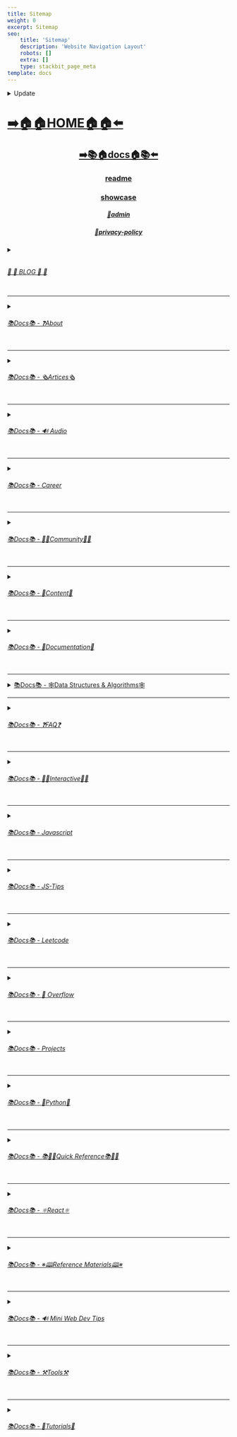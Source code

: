 ```yaml
---
title: Sitemap
weight: 0
excerpt: Sitemap
seo:
    title: 'Sitemap'
    description: 'Website Navigation Layout'
    robots: []
    extra: []
    type: stackbit_page_meta
template: docs
---
```



<details>

<summary>  Update </summary>
 


- [Home](https://bgoonz-blog.netlify.app/)

---


- [admin](https://bgoonz-blog.netlify.app/admin)

---


- [blog](https://bgoonz-blog.netlify.app/blog)

---


- [blog/300-react-questions](https://bgoonz-blog.netlify.app/blog/300-react-questions)
- [blog/awesome-graphql](https://bgoonz-blog.netlify.app/blog/awesome-graphql)
- [blog/big-o-complexity](https://bgoonz-blog.netlify.app/blog/big-o-complexity)
- [blog/blog-archive](https://bgoonz-blog.netlify.app/blog/blog-archive)
- [blog/data-structures](https://bgoonz-blog.netlify.app/blog/data-structures)
- [blog/expressjs-apis](https://bgoonz-blog.netlify.app/blog/expressjs-apis)
- [blog/flow-control-in-python](https://bgoonz-blog.netlify.app/blog/flow-control-in-python)
- [blog/functions-in-python](https://bgoonz-blog.netlify.app/blog/functions-in-python)
- [blog/git-gateway](https://bgoonz-blog.netlify.app/blog/git-gateway)
- [blog/hoisting](https://bgoonz-blog.netlify.app/blog/hoisting)
- [blog/interview-questions-js-p2](https://bgoonz-blog.netlify.app/blog/interview-questions-js-p2)
- [blog/interview-questions-js-p3](https://bgoonz-blog.netlify.app/blog/interview-questions-js-p3)
- [blog/interview-questions-js](https://bgoonz-blog.netlify.app/blog/interview-questions-js)
- [blog/netlify-cms](https://bgoonz-blog.netlify.app/blog/netlify-cms)
- [blog/platform-docs](https://bgoonz-blog.netlify.app/blog/platform-docs)
- [blog/python-for-js-dev](https://bgoonz-blog.netlify.app/blog/python-for-js-dev)
- [blog/python-resources](https://bgoonz-blog.netlify.app/blog/python-resources)
- [blog/web-dev-trends](https://bgoonz-blog.netlify.app/blog/web-dev-trends)
- [blog/web-scraping](https://bgoonz-blog.netlify.app/blog/web-scraping)

---



- [docs](https://bgoonz-blog.netlify.app/docs)

---


- [docs/about](https://bgoonz-blog.netlify.app/docs/about)
- [docs/about/eng-portfolio](https://bgoonz-blog.netlify.app/docs/about/eng-portfolio)
- [docs/about/intrests](https://bgoonz-blog.netlify.app/docs/about/intrests)
- [docs/about/job-search](https://bgoonz-blog.netlify.app/docs/about/job-search)
- [docs/about/README](https://bgoonz-blog.netlify.app/docs/about/README)
- [docs/about/resume](https://bgoonz-blog.netlify.app/docs/about/resume)

---



- [docs/articles](https://bgoonz-blog.netlify.app/docs/articles)
- [docs/articles/basic-web-dev](https://bgoonz-blog.netlify.app/docs/articles/basic-web-dev)
- [docs/articles/buffers](https://bgoonz-blog.netlify.app/docs/articles/buffers)
- [docs/articles/common-modules](https://bgoonz-blog.netlify.app/docs/articles/common-modules)
- [docs/articles/dev-dep](https://bgoonz-blog.netlify.app/docs/articles/dev-dep)
- [docs/articles/event-loop](https://bgoonz-blog.netlify.app/docs/articles/event-loop)
- [docs/articles/fs-module](https://bgoonz-blog.netlify.app/docs/articles/fs-module)
- [docs/articles/how-search-engines-work](https://bgoonz-blog.netlify.app/docs/articles/how-search-engines-work)
- [docs/articles/how-the-web-works](https://bgoonz-blog.netlify.app/docs/articles/how-the-web-works)
- [docs/articles/intro](https://bgoonz-blog.netlify.app/docs/articles/intro)
- [docs/articles/jamstack](https://bgoonz-blog.netlify.app/docs/articles/jamstack)
- [docs/articles/nextjs](https://bgoonz-blog.netlify.app/docs/articles/nextjs)
- [docs/articles/node-api-express](https://bgoonz-blog.netlify.app/docs/articles/node-api-express)
- [docs/articles/npm](https://bgoonz-blog.netlify.app/docs/articles/npm)
- [docs/articles/os-module](https://bgoonz-blog.netlify.app/docs/articles/os-module)
- [docs/articles/reading-files](https://bgoonz-blog.netlify.app/docs/articles/reading-files)
- [docs/articles/semantic-html](https://bgoonz-blog.netlify.app/docs/articles/semantic-html)
- [docs/articles/semantic](https://bgoonz-blog.netlify.app/docs/articles/semantic)
- [docs/articles/url](https://bgoonz-blog.netlify.app/docs/articles/url)
- [docs/articles/web-standards-checklist](https://bgoonz-blog.netlify.app/docs/articles/web-standards-checklist)
- [docs/articles/webdev-tools](https://bgoonz-blog.netlify.app/docs/articles/webdev-tools)
- [docs/articles/writing-files](https://bgoonz-blog.netlify.app/docs/articles/writing-files)

---



- [docs/audio](https://bgoonz-blog.netlify.app/docs/audio)
- [docs/audio/dfft](https://bgoonz-blog.netlify.app/docs/audio/dfft)
- [docs/audio/discrete-fft](https://bgoonz-blog.netlify.app/docs/audio/discrete-fft)
- [docs/audio/dtw-python-explained](https://bgoonz-blog.netlify.app/docs/audio/dtw-python-explained)
- [docs/audio/dynamic-time-warping](https://bgoonz-blog.netlify.app/docs/audio/dynamic-time-warping)
- [docs/audio/web-audio-api](https://bgoonz-blog.netlify.app/docs/audio/web-audio-api)

---



- [docs/career](https://bgoonz-blog.netlify.app/docs/career)
- [docs/career/job-boards](https://bgoonz-blog.netlify.app/docs/career/job-boards)
- [docs/career/list-of-projects](https://bgoonz-blog.netlify.app/docs/career/list-of-projects)
- [docs/career/my-websites](https://bgoonz-blog.netlify.app/docs/career/my-websites)

---



- [docs/community](https://bgoonz-blog.netlify.app/docs/community)
- [docs/community/an-open-letter-2-future-developers](https://bgoonz-blog.netlify.app/docs/community/an-open-letter-2-future-developers)
- [docs/community/bookmarks](https://bgoonz-blog.netlify.app/docs/community/bookmarks)
- [docs/community/video-chat](https://bgoonz-blog.netlify.app/docs/community/video-chat)

---



- [docs/content](https://bgoonz-blog.netlify.app/docs/content)
- [docs/content/algo](https://bgoonz-blog.netlify.app/docs/content/algo)
- [docs/content/archive](https://bgoonz-blog.netlify.app/docs/content/archive)
- [docs/content/gatsby-Queries-Mutations](https://bgoonz-blog.netlify.app/docs/content/gatsby-Queries-Mutations)
- [docs/content/gists](https://bgoonz-blog.netlify.app/docs/content/gists)
- [docs/content/history-api](https://bgoonz-blog.netlify.app/docs/content/history-api)
- [docs/content/main-projects](https://bgoonz-blog.netlify.app/docs/content/main-projects)
- [docs/content/trouble-shooting](https://bgoonz-blog.netlify.app/docs/content/trouble-shooting)

---



- [docs/docs](https://bgoonz-blog.netlify.app/docs/docs)
- [docs/docs/appendix](https://bgoonz-blog.netlify.app/docs/docs/appendix)
- [docs/docs/bash](https://bgoonz-blog.netlify.app/docs/docs/bash)
- [docs/docs/css](https://bgoonz-blog.netlify.app/docs/docs/css)
- [docs/docs/es-6-features](https://bgoonz-blog.netlify.app/docs/docs/es-6-features)
- [docs/docs/git-reference](https://bgoonz-blog.netlify.app/docs/docs/git-reference)
- [docs/docs/git-repos](https://bgoonz-blog.netlify.app/docs/docs/git-repos)
- [docs/docs/glossary](https://bgoonz-blog.netlify.app/docs/docs/glossary)
- [docs/docs/html-tags](https://bgoonz-blog.netlify.app/docs/docs/html-tags)
- [docs/docs/markdown](https://bgoonz-blog.netlify.app/docs/docs/markdown)
- [docs/docs/no-whiteboarding](https://bgoonz-blog.netlify.app/docs/docs/no-whiteboarding)
- [docs/docs/node-docs-complete](https://bgoonz-blog.netlify.app/docs/docs/node-docs-complete)
- [docs/docs/regex-in-js](https://bgoonz-blog.netlify.app/docs/docs/regex-in-js)
- [docs/docs/sitemap](https://bgoonz-blog.netlify.app/docs/docs/sitemap)

---



- [docs/ds-algo](https://bgoonz-blog.netlify.app/docs/ds-algo)
- [docs/ds-algo/big-o](https://bgoonz-blog.netlify.app/docs/ds-algo/big-o)
- [docs/ds-algo/data-structures-docs](https://bgoonz-blog.netlify.app/docs/ds-algo/data-structures-docs)
- [docs/ds-algo/ds-algo-interview](https://bgoonz-blog.netlify.app/docs/ds-algo/ds-algo-interview)
- [docs/ds-algo/ds-overview](https://bgoonz-blog.netlify.app/docs/ds-algo/ds-overview)
- [docs/ds-algo/free-code-camp](https://bgoonz-blog.netlify.app/docs/ds-algo/free-code-camp)
- [docs/ds-algo/graph](https://bgoonz-blog.netlify.app/docs/ds-algo/graph)
- [docs/ds-algo/heaps](https://bgoonz-blog.netlify.app/docs/ds-algo/heaps)
- [docs/ds-algo/tree](https://bgoonz-blog.netlify.app/docs/ds-algo/tree)

---



- [docs/faq](https://bgoonz-blog.netlify.app/docs/faq)
- [docs/faq/contact](https://bgoonz-blog.netlify.app/docs/faq/contact)
- [docs/faq/plug-ins](https://bgoonz-blog.netlify.app/docs/faq/plug-ins)

---



- [docs/interact](https://bgoonz-blog.netlify.app/docs/interact)
- [docs/interact/callstack-visual](https://bgoonz-blog.netlify.app/docs/interact/callstack-visual)
- [docs/interact/clock](https://bgoonz-blog.netlify.app/docs/interact/clock)
- [docs/interact/jupyter-notebooks](https://bgoonz-blog.netlify.app/docs/interact/jupyter-notebooks)
- [docs/interact/other-sites](https://bgoonz-blog.netlify.app/docs/interact/other-sites)
- [docs/interact/react-testing-library](https://bgoonz-blog.netlify.app/docs/interact/react-testing-library)
- [docs/interact/video-chat](https://bgoonz-blog.netlify.app/docs/interact/video-chat)

---



- [docs/interview](https://bgoonz-blog.netlify.app/docs/interview)
- [docs/interview/dev-interview](https://bgoonz-blog.netlify.app/docs/interview/dev-interview)
- [docs/interview/dos-and-donts](https://bgoonz-blog.netlify.app/docs/interview/dos-and-donts)
- [docs/interview/interview-questions](https://bgoonz-blog.netlify.app/docs/interview/interview-questions)
- [docs/interview/job-search-nav](https://bgoonz-blog.netlify.app/docs/interview/job-search-nav)
- [docs/interview/previous-concepts](https://bgoonz-blog.netlify.app/docs/interview/previous-concepts)
- [docs/interview/review-concepts](https://bgoonz-blog.netlify.app/docs/interview/review-concepts)
- [docs/interview/web-interview](https://bgoonz-blog.netlify.app/docs/interview/web-interview)
- [docs/interview/web-interview2](https://bgoonz-blog.netlify.app/docs/interview/web-interview2)
- [docs/interview/web-interview3](https://bgoonz-blog.netlify.app/docs/interview/web-interview3)
- [docs/interview/web-interview4](https://bgoonz-blog.netlify.app/docs/interview/web-interview4)

---



- [docs/javascript](https://bgoonz-blog.netlify.app/docs/javascript)
- [docs/javascript/arrow-functions](https://bgoonz-blog.netlify.app/docs/javascript/arrow-functions)
- [docs/javascript/asyncjs](https://bgoonz-blog.netlify.app/docs/javascript/asyncjs)
- [docs/javascript/await-keyword](https://bgoonz-blog.netlify.app/docs/javascript/await-keyword)
- [docs/javascript/bigo](https://bgoonz-blog.netlify.app/docs/javascript/bigo)
- [docs/javascript/clean-code](https://bgoonz-blog.netlify.app/docs/javascript/clean-code)
- [docs/javascript/constructor-functions](https://bgoonz-blog.netlify.app/docs/javascript/constructor-functions)
- [docs/javascript/cs-basics-in-js](https://bgoonz-blog.netlify.app/docs/javascript/cs-basics-in-js)
- [docs/javascript/for-loops](https://bgoonz-blog.netlify.app/docs/javascript/for-loops)
- [docs/javascript/js-expressions](https://bgoonz-blog.netlify.app/docs/javascript/js-expressions)
- [docs/javascript/js-objects](https://bgoonz-blog.netlify.app/docs/javascript/js-objects)
- [docs/javascript/part2-pojo](https://bgoonz-blog.netlify.app/docs/javascript/part2-pojo)
- [docs/javascript/promises](https://bgoonz-blog.netlify.app/docs/javascript/promises)
- [docs/javascript/review](https://bgoonz-blog.netlify.app/docs/javascript/review)
- [docs/javascript/this-is-about-this](https://bgoonz-blog.netlify.app/docs/javascript/this-is-about-this)
- [docs/javascript/variables](https://bgoonz-blog.netlify.app/docs/javascript/variables)

---



- [docs/js-tips](https://bgoonz-blog.netlify.app/docs/js-tips)
- [docs/js-tips/abs](https://bgoonz-blog.netlify.app/docs/js-tips/abs)
- [docs/js-tips/acos](https://bgoonz-blog.netlify.app/docs/js-tips/acos)
- [docs/js-tips/acosh](https://bgoonz-blog.netlify.app/docs/js-tips/acosh)
- [docs/js-tips/addition](https://bgoonz-blog.netlify.app/docs/js-tips/addition)
- [docs/js-tips/all](https://bgoonz-blog.netlify.app/docs/js-tips/all)
- [docs/js-tips/allsettled](https://bgoonz-blog.netlify.app/docs/js-tips/allsettled)
- [docs/js-tips/any](https://bgoonz-blog.netlify.app/docs/js-tips/any)
- [docs/js-tips/array-methods](https://bgoonz-blog.netlify.app/docs/js-tips/array-methods)
- [docs/js-tips/array](https://bgoonz-blog.netlify.app/docs/js-tips/array)
- [docs/js-tips/arrow_functions](https://bgoonz-blog.netlify.app/docs/js-tips/arrow_functions)
- [docs/js-tips/async_function](https://bgoonz-blog.netlify.app/docs/js-tips/async_function)
- [docs/js-tips/bad_radix](https://bgoonz-blog.netlify.app/docs/js-tips/bad_radix)
- [docs/js-tips/bind](https://bgoonz-blog.netlify.app/docs/js-tips/bind)
- [docs/js-tips/classes](https://bgoonz-blog.netlify.app/docs/js-tips/classes)
- [docs/js-tips/concat](https://bgoonz-blog.netlify.app/docs/js-tips/concat)
- [docs/js-tips/conditional_operator](https://bgoonz-blog.netlify.app/docs/js-tips/conditional_operator)
- [docs/js-tips/const](https://bgoonz-blog.netlify.app/docs/js-tips/const)
- [docs/js-tips/create](https://bgoonz-blog.netlify.app/docs/js-tips/create)
- [docs/js-tips/date](https://bgoonz-blog.netlify.app/docs/js-tips/date)
- [docs/js-tips/eval](https://bgoonz-blog.netlify.app/docs/js-tips/eval)
- [docs/js-tips/every](https://bgoonz-blog.netlify.app/docs/js-tips/every)
- [docs/js-tips/filter](https://bgoonz-blog.netlify.app/docs/js-tips/filter)
- [docs/js-tips/for...of](https://bgoonz-blog.netlify.app/docs/js-tips/for...of)
- [docs/js-tips/foreach](https://bgoonz-blog.netlify.app/docs/js-tips/foreach)
- [docs/js-tips/functions](https://bgoonz-blog.netlify.app/docs/js-tips/functions)
- [docs/js-tips/import](https://bgoonz-blog.netlify.app/docs/js-tips/import)
- [docs/js-tips/insert-into-array](https://bgoonz-blog.netlify.app/docs/js-tips/insert-into-array)
- [docs/js-tips/map](https://bgoonz-blog.netlify.app/docs/js-tips/map)
- [docs/js-tips/object](https://bgoonz-blog.netlify.app/docs/js-tips/object)
- [docs/js-tips/reduce](https://bgoonz-blog.netlify.app/docs/js-tips/reduce)
- [docs/js-tips/regexp](https://bgoonz-blog.netlify.app/docs/js-tips/regexp)
- [docs/js-tips/sort](https://bgoonz-blog.netlify.app/docs/js-tips/sort)
- [docs/js-tips/sorting-strings](https://bgoonz-blog.netlify.app/docs/js-tips/sorting-strings)
- [docs/js-tips/string](https://bgoonz-blog.netlify.app/docs/js-tips/string)
- [docs/js-tips/this](https://bgoonz-blog.netlify.app/docs/js-tips/this)
- [docs/js-tips/var](https://bgoonz-blog.netlify.app/docs/js-tips/var)

---



- [docs/leetcode](https://bgoonz-blog.netlify.app/docs/leetcode)
- [docs/leetcode/ContaineWitMosWater](https://bgoonz-blog.netlify.app/docs/leetcode/ContaineWitMosWater)
- [docs/leetcode/DividTwIntegers](https://bgoonz-blog.netlify.app/docs/leetcode/DividTwIntegers)
- [docs/leetcode/GeneratParentheses](https://bgoonz-blog.netlify.app/docs/leetcode/GeneratParentheses)
- [docs/leetcode/LetteCombinationoPhonNumber](https://bgoonz-blog.netlify.app/docs/leetcode/LetteCombinationoPhonNumber)
- [docs/leetcode/LongesCommoPrefix](https://bgoonz-blog.netlify.app/docs/leetcode/LongesCommoPrefix)
- [docs/leetcode/MediaoTwSorteArrays](https://bgoonz-blog.netlify.app/docs/leetcode/MediaoTwSorteArrays)
- [docs/leetcode/NexPermutation](https://bgoonz-blog.netlify.app/docs/leetcode/NexPermutation)
- [docs/leetcode/PalindromNumber](https://bgoonz-blog.netlify.app/docs/leetcode/PalindromNumber)
- [docs/leetcode/RegulaExpressioMatching](https://bgoonz-blog.netlify.app/docs/leetcode/RegulaExpressioMatching)
- [docs/leetcode/RemovDuplicatefroSorteArray](https://bgoonz-blog.netlify.app/docs/leetcode/RemovDuplicatefroSorteArray)
- [docs/leetcode/RemovNtNodFroEnoList](https://bgoonz-blog.netlify.app/docs/leetcode/RemovNtNodFroEnoList)
- [docs/leetcode/RomatInteger](https://bgoonz-blog.netlify.app/docs/leetcode/RomatInteger)
- [docs/leetcode/SearciRotateSorteArray](https://bgoonz-blog.netlify.app/docs/leetcode/SearciRotateSorteArray)
- [docs/leetcode/StrintIntege(atoi)](https://bgoonz-blog.netlify.app/docs/leetcode/StrintIntege(atoi))
- [docs/leetcode/ValiParentheses](https://bgoonz-blog.netlify.app/docs/leetcode/ValiParentheses)
- [docs/leetcode/ZigZaConversion](https://bgoonz-blog.netlify.app/docs/leetcode/ZigZaConversion)

---



- [docs/overflow](https://bgoonz-blog.netlify.app/docs/overflow)
- [docs/overflow/html-spec](https://bgoonz-blog.netlify.app/docs/overflow/html-spec)
- [docs/overflow/http](https://bgoonz-blog.netlify.app/docs/overflow/http)
- [docs/overflow/install](https://bgoonz-blog.netlify.app/docs/overflow/install)
- [docs/overflow/modules](https://bgoonz-blog.netlify.app/docs/overflow/modules)
- [docs/overflow/node-cli-args](https://bgoonz-blog.netlify.app/docs/overflow/node-cli-args)
- [docs/overflow/node-js-language](https://bgoonz-blog.netlify.app/docs/overflow/node-js-language)
- [docs/overflow/node-package-manager](https://bgoonz-blog.netlify.app/docs/overflow/node-package-manager)
- [docs/overflow/node-repl](https://bgoonz-blog.netlify.app/docs/overflow/node-repl)
- [docs/overflow/node-run-cli](https://bgoonz-blog.netlify.app/docs/overflow/node-run-cli)
- [docs/overflow/nodejs](https://bgoonz-blog.netlify.app/docs/overflow/nodejs)
- [docs/overflow/nodevsbrowser](https://bgoonz-blog.netlify.app/docs/overflow/nodevsbrowser)
- [docs/overflow/understanding-firebase](https://bgoonz-blog.netlify.app/docs/overflow/understanding-firebase)
- [docs/overflow/v8](https://bgoonz-blog.netlify.app/docs/overflow/v8)

---



- [docs/privacy-policy](https://bgoonz-blog.netlify.app/docs/privacy-policy)

---



- [docs/projects](https://bgoonz-blog.netlify.app/docs/projects)
- [docs/projects/embeded-websites](https://bgoonz-blog.netlify.app/docs/projects/embeded-websites)
- [docs/projects/mini-projects](https://bgoonz-blog.netlify.app/docs/projects/mini-projects)
- [docs/projects/mini-projects2](https://bgoonz-blog.netlify.app/docs/projects/mini-projects2)

---



- [docs/python](https://bgoonz-blog.netlify.app/docs/python)
- [docs/python/at-length](https://bgoonz-blog.netlify.app/docs/python/at-length)
- [docs/python/cheat-sheet](https://bgoonz-blog.netlify.app/docs/python/cheat-sheet)
- [docs/python/comprehensive-guide](https://bgoonz-blog.netlify.app/docs/python/comprehensive-guide)
- [docs/python/examples](https://bgoonz-blog.netlify.app/docs/python/examples)
- [docs/python/flow-control](https://bgoonz-blog.netlify.app/docs/python/flow-control)
- [docs/python/functions](https://bgoonz-blog.netlify.app/docs/python/functions)
- [docs/python/google-sheets-api](https://bgoonz-blog.netlify.app/docs/python/google-sheets-api)
- [docs/python/intro-for-js-devs](https://bgoonz-blog.netlify.app/docs/python/intro-for-js-devs)
- [docs/python/python-ds](https://bgoonz-blog.netlify.app/docs/python/python-ds)
- [docs/python/python-quiz](https://bgoonz-blog.netlify.app/docs/python/python-quiz)
- [docs/python/snippets](https://bgoonz-blog.netlify.app/docs/python/snippets)

---



- [docs/quick-ref](https://bgoonz-blog.netlify.app/docs/quick-ref)
- [docs/quick-ref/all-emojis](https://bgoonz-blog.netlify.app/docs/quick-ref/all-emojis)
- [docs/quick-ref/create-react-app](https://bgoonz-blog.netlify.app/docs/quick-ref/create-react-app)
- [docs/quick-ref/Emmet](https://bgoonz-blog.netlify.app/docs/quick-ref/Emmet)
- [docs/quick-ref/fetch](https://bgoonz-blog.netlify.app/docs/quick-ref/fetch)
- [docs/quick-ref/git-bash](https://bgoonz-blog.netlify.app/docs/quick-ref/git-bash)
- [docs/quick-ref/git-tricks](https://bgoonz-blog.netlify.app/docs/quick-ref/git-tricks)
- [docs/quick-ref/google-firebase](https://bgoonz-blog.netlify.app/docs/quick-ref/google-firebase)
- [docs/quick-ref/heroku-error-codes](https://bgoonz-blog.netlify.app/docs/quick-ref/heroku-error-codes)
- [docs/quick-ref/installation](https://bgoonz-blog.netlify.app/docs/quick-ref/installation)
- [docs/quick-ref/markdown-dropdowns](https://bgoonz-blog.netlify.app/docs/quick-ref/markdown-dropdowns)
- [docs/quick-ref/minifiction](https://bgoonz-blog.netlify.app/docs/quick-ref/minifiction)
- [docs/quick-ref/new-repo-instructions](https://bgoonz-blog.netlify.app/docs/quick-ref/new-repo-instructions)
- [docs/quick-ref/pull-request-rubric](https://bgoonz-blog.netlify.app/docs/quick-ref/pull-request-rubric)
- [docs/quick-ref/quick-links](https://bgoonz-blog.netlify.app/docs/quick-ref/quick-links)
- [docs/quick-ref/topRepos](https://bgoonz-blog.netlify.app/docs/quick-ref/topRepos)
- [docs/quick-ref/understanding-path](https://bgoonz-blog.netlify.app/docs/quick-ref/understanding-path)
- [docs/quick-ref/vscode-themes](https://bgoonz-blog.netlify.app/docs/quick-ref/vscode-themes)

---



- [docs/react](https://bgoonz-blog.netlify.app/docs/react)
- [docs/react/accessibility](https://bgoonz-blog.netlify.app/docs/react/accessibility)
- [docs/react/ajax-n-apis](https://bgoonz-blog.netlify.app/docs/react/ajax-n-apis)
- [docs/react/cheatsheet](https://bgoonz-blog.netlify.app/docs/react/cheatsheet)
- [docs/react/complete-react](https://bgoonz-blog.netlify.app/docs/react/complete-react)
- [docs/react/createReactApp](https://bgoonz-blog.netlify.app/docs/react/createReactApp)
- [docs/react/demo](https://bgoonz-blog.netlify.app/docs/react/demo)
- [docs/react/dont-use-index-as-keys](https://bgoonz-blog.netlify.app/docs/react/dont-use-index-as-keys)
- [docs/react/jsx](https://bgoonz-blog.netlify.app/docs/react/jsx)
- [docs/react/quiz](https://bgoonz-blog.netlify.app/docs/react/quiz)
- [docs/react/react-docs](https://bgoonz-blog.netlify.app/docs/react/react-docs)
- [docs/react/react-in-depth](https://bgoonz-blog.netlify.app/docs/react/react-in-depth)
- [docs/react/react-patterns-by-usecase](https://bgoonz-blog.netlify.app/docs/react/react-patterns-by-usecase)
- [docs/react/react2](https://bgoonz-blog.netlify.app/docs/react/react2)
- [docs/react/render-elements](https://bgoonz-blog.netlify.app/docs/react/render-elements)

---



- [docs/reference](https://bgoonz-blog.netlify.app/docs/reference)
- [docs/reference/art-of-command-line](https://bgoonz-blog.netlify.app/docs/reference/art-of-command-line)
- [docs/reference/awesome-lists](https://bgoonz-blog.netlify.app/docs/reference/awesome-lists)
- [docs/reference/awesome-nodejs](https://bgoonz-blog.netlify.app/docs/reference/awesome-nodejs)
- [docs/reference/awesome-static](https://bgoonz-blog.netlify.app/docs/reference/awesome-static)
- [docs/reference/bash-commands](https://bgoonz-blog.netlify.app/docs/reference/bash-commands)
- [docs/reference/bookmarks](https://bgoonz-blog.netlify.app/docs/reference/bookmarks)
- [docs/reference/embed-the-web](https://bgoonz-blog.netlify.app/docs/reference/embed-the-web)
- [docs/reference/github-resources](https://bgoonz-blog.netlify.app/docs/reference/github-resources)
- [docs/reference/github-search](https://bgoonz-blog.netlify.app/docs/reference/github-search)
- [docs/reference/google-cloud](https://bgoonz-blog.netlify.app/docs/reference/google-cloud)
- [docs/reference/how-2-reinstall-npm](https://bgoonz-blog.netlify.app/docs/reference/how-2-reinstall-npm)
- [docs/reference/how-to-kill-a-process](https://bgoonz-blog.netlify.app/docs/reference/how-to-kill-a-process)
- [docs/reference/installing-node](https://bgoonz-blog.netlify.app/docs/reference/installing-node)
- [docs/reference/intro-to-nodejs](https://bgoonz-blog.netlify.app/docs/reference/intro-to-nodejs)
- [docs/reference/markdown-styleguide](https://bgoonz-blog.netlify.app/docs/reference/markdown-styleguide)
- [docs/reference/notes-template](https://bgoonz-blog.netlify.app/docs/reference/notes-template)
- [docs/reference/psql](https://bgoonz-blog.netlify.app/docs/reference/psql)
- [docs/reference/resources](https://bgoonz-blog.netlify.app/docs/reference/resources)
- [docs/reference/vscode](https://bgoonz-blog.netlify.app/docs/reference/vscode)
- [docs/reference/web-api's](https://bgoonz-blog.netlify.app/docs/reference/web-api's)

---



- [docs/sitemap](https://bgoonz-blog.netlify.app/docs/sitemap)

---



- [docs/tips](https://bgoonz-blog.netlify.app/docs/tips)
- [docs/tips/regex-tips](https://bgoonz-blog.netlify.app/docs/tips/regex-tips)

---



- [docs/tools](https://bgoonz-blog.netlify.app/docs/tools)
- [docs/tools/all-stripped](https://bgoonz-blog.netlify.app/docs/tools/all-stripped)
- [docs/tools/all](https://bgoonz-blog.netlify.app/docs/tools/all)
- [docs/tools/Archive](https://bgoonz-blog.netlify.app/docs/tools/Archive)
- [docs/tools/archive](https://bgoonz-blog.netlify.app/docs/tools/archive)
- [docs/tools/dev-utilities](https://bgoonz-blog.netlify.app/docs/tools/dev-utilities)
- [docs/tools/markdown-html](https://bgoonz-blog.netlify.app/docs/tools/markdown-html)

---



- [docs/tutorials](https://bgoonz-blog.netlify.app/docs/tutorials)
- [docs/tutorials/algolia-search](https://bgoonz-blog.netlify.app/docs/tutorials/algolia-search)
- [docs/tutorials/bash-commands-my](https://bgoonz-blog.netlify.app/docs/tutorials/bash-commands-my)
- [docs/tutorials/bash](https://bgoonz-blog.netlify.app/docs/tutorials/bash)
- [docs/tutorials/get-file-extension](https://bgoonz-blog.netlify.app/docs/tutorials/get-file-extension)
- [docs/tutorials/how-2-ubuntu](https://bgoonz-blog.netlify.app/docs/tutorials/how-2-ubuntu)
- [docs/tutorials/psql-setup](https://bgoonz-blog.netlify.app/docs/tutorials/psql-setup)
- [docs/tutorials/react-class-2-func](https://bgoonz-blog.netlify.app/docs/tutorials/react-class-2-func)

---



- [interview-questions-js](https://bgoonz-blog.netlify.app/interview-questions-js)
- [privacy-policy](https://bgoonz-blog.netlify.app/privacy-policy)
- [readme](https://bgoonz-blog.netlify.app/readme)
- [showcase](https://bgoonz-blog.netlify.app/showcase)


</details>



# [**➡️🏠🏠HOME🏠🏠⬅️**](https://bgoonz-blog.netlify.app/)

<center>

## [**<ins>➡️📚🏠docs🏠📚⬅️</ins>**](https://bgoonz-blog.netlify.app/docs)

### [**readme</ins>**](https://bgoonz-blog.netlify.app/readme)
### [**<ins>showcase</ins>**](https://bgoonz-blog.netlify.app/showcase)
##### [**<ins>🔏admin</ins>**](https://bgoonz-blog.netlify.app/admin)
##### [**<ins>🔏privacy-policy</ins>**](https://bgoonz-blog.netlify.app/privacy-policy)

</center>

<details>

<summary><ins><h6><h6> 📰         📰 BLOG 📰         📰 </h6></h6></ins></summary>

### [**<ins>Blog Article List</ins>**](https://bgoonz-blog.netlify.app/blog)

- [📰blog📰](https://bgoonz-blog.netlify.app/blog/web-scraping)
    - [📰blog📰/300-react-questions⚛](https://bgoonz-blog.netlify.app/blog/300-react-questions)
    - [📰blog📰/awesome-graphql፨](https://bgoonz-blog.netlify.app/blog/awesome-graphql)
    - [📰blog📰/big-o-complexity](https://bgoonz-blog.netlify.app/blog/big-o-complexity)
    - [📰blog📰/blog-archive](https://bgoonz-blog.netlify.app/blog/blog-archive)
    - [📰blog📰/data-structures](https://bgoonz-blog.netlify.app/blog/data-structures)
    - [📰blog📰/expressjs-apis](https://bgoonz-blog.netlify.app/blog/expressjs-apis)
    - [📰blog📰/flow-control-in-python](https://bgoonz-blog.netlify.app/blog/flow-control-in-python)
    - [📰blog📰/functions-in-python](https://bgoonz-blog.netlify.app/blog/functions-in-python)
    - [📰blog📰/git-gateway](https://bgoonz-blog.netlify.app/blog/git-gateway)
    - [📰blog📰/interview-questions-js](https://bgoonz-blog.netlify.app/blog/interview-questions-js)
    - [📰blog📰/netlify-cms](https://bgoonz-blog.netlify.app/blog/netlify-cms)
    - [📰blog📰/platform-docs](https://bgoonz-blog.netlify.app/blog/platform-docs)
    - [📰blog📰/python-for-js-dev](https://bgoonz-blog.netlify.app/blog/python-for-js-dev)
    - [📰blog📰/python-resources](https://bgoonz-blog.netlify.app/blog/python-resources)
    - [📰blog📰/web-dev-trends](https://bgoonz-blog.netlify.app/blog/web-dev-trends)
    - [📰blog📰/web-scraping](https://bgoonz-blog.netlify.app/blog/web-scraping)

</details>

---

<details>

<summary><ins><h6>📚Docs📚 - ❓About</h6></ins></summary>

- [📚docs📚/about](https://bgoonz-blog.netlify.app/docs/about)
    - [📚docs📚/about/README](https://bgoonz-blog.netlify.app/docs/about/README)
    - [📚docs📚/about/eng-portfolio](https://bgoonz-blog.netlify.app/docs/about/eng-portfolio)
    - [📚docs📚/about/intrests](https://bgoonz-blog.netlify.app/docs/about/intrests)
    - [📚docs📚/about/job-search](https://bgoonz-blog.netlify.app/docs/about/job-search)
    - [📚docs📚/about/resume](https://bgoonz-blog.netlify.app/docs/about/resume)

</details>

---

<details>

<summary><ins><h6>📚Docs📚 - 🗞️Artices🗞️</h6></ins></summary>

- [📚docs📚/🗞️articles🗞️](https://bgoonz-blog.netlify.app/docs/articles)
    - [📚docs📚/🗞️articles🗞️basic-web-dev](https://bgoonz-blog.netlify.app/docs/articles/basic-web-dev)
    - [📚docs📚/🗞️articles🗞️buffers](https://bgoonz-blog.netlify.app/docs/articles/buffers)
    - [📚docs📚/🗞️articles🗞️common-modules](https://bgoonz-blog.netlify.app/docs/articles/common-modules)
    - [📚docs📚/🗞️articles🗞️dev-dep](https://bgoonz-blog.netlify.app/docs/articles/dev-dep)
    - [📚docs📚/🗞️articles🗞️event-loop](https://bgoonz-blog.netlify.app/docs/articles/event-loop)
    - [📚docs📚/🗞️articles🗞️fs-module](https://bgoonz-blog.netlify.app/docs/articles/fs-module)
    - [📚docs📚/🗞️articles🗞️how-search-engines-work](https://bgoonz-blog.netlify.app/docs/articles/how-search-engines-work)
    - [📚docs📚/🗞️articles🗞️how-the-web-works](https://bgoonz-blog.netlify.app/docs/articles/how-the-web-works)
    - [📚docs📚/🗞️articles🗞️intro](https://bgoonz-blog.netlify.app/docs/articles/intro)
    - [📚docs📚/🗞️articles🗞️jamstack](https://bgoonz-blog.netlify.app/docs/articles/jamstack)
    - [📚docs📚/🗞️articles🗞️nextjs](https://bgoonz-blog.netlify.app/docs/articles/nextjs)
    - [📚docs📚/🗞️articles🗞️node-api-express](https://bgoonz-blog.netlify.app/docs/articles/node-api-express)
    - [📚docs📚/🗞️articles🗞️nodejs](https://bgoonz-blog.netlify.app/docs/articles/nodejs)
    - [📚docs📚/🗞️articles🗞️npm](https://bgoonz-blog.netlify.app/docs/articles/npm)
    - [📚docs📚/🗞️articles🗞️os-module](https://bgoonz-blog.netlify.app/docs/articles/os-module)
    - [📚docs📚/🗞️articles🗞️reading-files](https://bgoonz-blog.netlify.app/docs/articles/reading-files)
    - [📚docs📚/🗞️articles🗞️semantic](https://bgoonz-blog.netlify.app/docs/articles/semantic)
    - [📚docs📚/🗞️articles🗞️semantic-html](https://bgoonz-blog.netlify.app/docs/articles/semantic-html)
    - [📚docs📚/🗞️articles🗞️url](https://bgoonz-blog.netlify.app/docs/articles/url)
    - [📚docs📚/🗞️articles🗞️web-standards-checklist](https://bgoonz-blog.netlify.app/docs/articles/web-standards-checklist)
    - [📚docs📚/🗞️articles🗞️webdev-tools](https://bgoonz-blog.netlify.app/docs/articles/webdev-tools)
    - [📚docs📚/🗞️articles🗞️writing-files](https://bgoonz-blog.netlify.app/docs/articles/writing-files)

</details>

---

<details>

<summary><ins><h6>📚Docs📚 - 🔊 Audio</h6></ins></summary>

- [📚Docs - Audio🔊](https://bgoonz-blog.netlify.app/docs/audio)
    - [📚docs📚/audio/dfft](https://bgoonz-blog.netlify.app/docs/audio/dfft)
    - [📚docs📚/audio/discrete-fft](https://bgoonz-blog.netlify.app/docs/audio/discrete-fft)
    - [📚docs📚/audio/dtw-python-explained](https://bgoonz-blog.netlify.app/docs/audio/dtw-python-explained)
    - [📚docs📚/audio/dynamic-time-warping](https://bgoonz-blog.netlify.app/docs/audio/dynamic-time-warping)
    - [📚docs📚/audio/web-audio-api](https://bgoonz-blog.netlify.app/docs/audio/web-audio-api)

</details>

---

<details>

<summary><ins><h6>📚Docs📚 -  Career </h6></ins></summary>

- [📚docs📚/career](https://bgoonz-blog.netlify.app/docs/career)
    - [📚docs📚/career/dev-interview](https://bgoonz-blog.netlify.app/docs/career/dev-interview)
    - [📚docs📚/career/dos-and-donts](https://bgoonz-blog.netlify.app/docs/career/dos-and-donts)
    - [📚docs📚/career/job-boards](https://bgoonz-blog.netlify.app/docs/career/job-boards)
    - [📚docs📚/career/web-interview](https://bgoonz-blog.netlify.app/docs/career/web-interview)
    - [📚docs📚/career/web-interview2](https://bgoonz-blog.netlify.app/docs/career/web-interview2)
    - [📚docs📚/career/web-interview3](https://bgoonz-blog.netlify.app/docs/career/web-interview3)
    - [📚docs📚/career/web-interview4](https://bgoonz-blog.netlify.app/docs/career/web-interview4)
    - [📚docs📚/interview/job-search-nav](https://bgoonz-blog.netlify.app/docs/interview/job-search-nav)
    - [📚docs📚/interview/previous-concepts](https://bgoonz-blog.netlify.app/docs/interview/previous-concepts)
    - [📚docs📚/interview/review-concepts](https://bgoonz-blog.netlify.app/docs/interview/review-concepts)

</details>

---

<details>

<summary><ins><h6>📚Docs📚 -  👫👫Community👫👫 </h6></ins></summary>

- [📚docs📚/👫👫community👫👫](https://bgoonz-blog.netlify.app/docs/community)
      - [📚docs📚/community/an-open-letter-2-future-developers](https://bgoonz-blog.netlify.app/docs/community/an-open-letter-2-future-developers)
      - [📚docs📚/community/bookmarks](https://bgoonz-blog.netlify.app/docs/community/bookmarks)
      - [📚docs📚/community/video-chat](https://bgoonz-blog.netlify.app/docs/community/video-chat)

</details>

---

<details>

<summary><ins><h6>📚Docs📚 - 💼Content💼</h6></ins></summary>

- [📚docs📚/💼content💼](https://bgoonz-blog.netlify.app/docs/content/)
  - [📚docs📚/💼content💼/archive](https://bgoonz-blog.netlify.app/docs/content/archive)
  - [📚docs📚/💼content💼/gatsby-Queries-Mutations](https://bgoonz-blog.netlify.app/docs/content/gatsby-Queries-Mutations)
  - [📚docs📚/💼content💼/gists](https://bgoonz-blog.netlify.app/docs/content/gists)
  - [📚docs📚/💼content💼/history-api](https://bgoonz-blog.netlify.app/docs/content/history-api)
  - [📚docs📚/💼content💼/main-projects](https://bgoonz-blog.netlify.app/docs/content/main-projects)
  - [📚docs📚/💼content💼/trouble-shooting](https://bgoonz-blog.netlify.app/docs/content/trouble-shooting)

</details>

---

<details>

<summary><ins><h6>📚Docs📚 - 📓Documentation📓</h6></ins></summary>

- [📚docs📚/docs](https://bgoonz-blog.netlify.app/docs/docs)
    - [📚docs📚/docs/appendix](https://bgoonz-blog.netlify.app/docs/docs/appendix)
    - [📚docs📚/docs/art-of-command-line](https://bgoonz-blog.netlify.app/docs/docs/art-of-command-line)
    - [📚docs📚/docs/bash](https://bgoonz-blog.netlify.app/docs/docs/bash)
    - [📚docs📚/docs/css](https://bgoonz-blog.netlify.app/docs/docs/css)
    - [📚docs📚/docs/data-structures-docs](https://bgoonz-blog.netlify.app/docs/docs/data-structures-docs)
    - [📚docs📚/docs/es-6-features](https://bgoonz-blog.netlify.app/docs/docs/es-6-features)
    - [📚docs📚/docs/git-reference](https://bgoonz-blog.netlify.app/docs/docs/git-reference)
    - [📚docs📚/docs/git-repos](https://bgoonz-blog.netlify.app/docs/docs/git-repos)
    - [📚docs📚/docs/glossary](https://bgoonz-blog.netlify.app/docs/docs/glossary)
    - [📚docs📚/docs/html-tags](https://bgoonz-blog.netlify.app/docs/docs/html-tags)
    - [📚docs📚/docs/markdown](https://bgoonz-blog.netlify.app/docs/docs/markdown)
    - [📚docs📚/docs/no-whiteboarding](https://bgoonz-blog.netlify.app/docs/docs/no-whiteboarding)
    - [📚docs📚/docs/node-docs-complete](https://bgoonz-blog.netlify.app/docs/docs/node-docs-complete)
    - [📚docs📚/docs/regex-in-js](https://bgoonz-blog.netlify.app/docs/docs/regex-in-js)
    - [📚docs📚/docs/sitemap](https://bgoonz-blog.netlify.app/docs/docs/sitemap)
    - [📚docs📚/docs/snippets](https://bgoonz-blog.netlify.app/docs/docs/snippets)

</details>

---

<details>

<summary>
 <ins>📚Docs📚 - 🕸Data Structures & Algorithms🕸</h6></ins></summary>

- [📚docs📚/🕸ds-algo🕸](https://bgoonz-blog.netlify.app/docs/ds-algo)
    - [📚docs📚/🕸ds-algo🕸/big-o](https://bgoonz-blog.netlify.app/docs/ds-algo/big-o)
    - [📚docs📚/🕸ds-algo🕸/ds-algo-interview](https://bgoonz-blog.netlify.app/docs/ds-algo/ds-algo-interview)
    - [📚docs📚/🕸ds-algo🕸/ds-overview](https://bgoonz-blog.netlify.app/docs/ds-algo/ds-overview)

</details>

---

<details>

<summary><ins><h6>📚Docs📚  - ❓FAQ❓</h6></ins></summary>

- [📚docs📚/faq](https://bgoonz-blog.netlify.app/docs/faq)
    - [📚docs📚/❓faq❓/contact](https://bgoonz-blog.netlify.app/docs/faq/contact)
    - [📚docs📚/❓faq❓/plug-ins](https://bgoonz-blog.netlify.app/docs/faq/plug-ins)

</details>

---

<details>

<summary><ins><h6>📚Docs📚 - 🧑‍🔬Interactive🧑‍🔬 </h6></ins></summary>

- [📚docs📚/interact](https://bgoonz-blog.netlify.app/docs/interact)
    - [📚docs📚/🧑‍🔬interact🧑‍🔬/callstack-visual](https://bgoonz-blog.netlify.app/docs/interact/callstack-visual)
    - [📚docs📚/🧑‍🔬interact🧑‍🔬/clock](https://bgoonz-blog.netlify.app/docs/interact/clock)
    - [📚docs📚/🧑‍🔬interact🧑‍🔬/jupyter-notebooks](https://bgoonz-blog.netlify.app/docs/interact/jupyter-notebooks)
    - [📚docs📚/🧑‍🔬interact🧑‍🔬/other-sites](https://bgoonz-blog.netlify.app/docs/interact/other-sites)
    - [📚docs📚/🧑‍🔬interact🧑‍🔬/video-chat](https://bgoonz-blog.netlify.app/docs/interact/video-chat)

</details>

---

<details>

<summary><ins><h6>📚Docs📚 - Javascript</h6></ins></summary>

- [📚docs📚/javascript](https://bgoonz-blog.netlify.app/docs/javascript)
    - [📚docs📚/javascript/arrow-functions](https://bgoonz-blog.netlify.app/docs/javascript/arrow-functions)
    - [📚docs📚/javascript/asyncjs](https://bgoonz-blog.netlify.app/docs/javascript/asyncjs)
    - [📚docs📚/javascript/await-keyword](https://bgoonz-blog.netlify.app/docs/javascript/await-keyword)
    - [📚docs📚/javascript/bigo](https://bgoonz-blog.netlify.app/docs/javascript/bigo)
    - [📚docs📚/javascript/clean-code](https://bgoonz-blog.netlify.app/docs/javascript/clean-code)
    - [📚docs📚/javascript/constructor-functions](https://bgoonz-blog.netlify.app/docs/javascript/constructor-functions)
    - [📚docs📚/javascript/cs-basics-in-js](https://bgoonz-blog.netlify.app/docs/javascript/cs-basics-in-js)
    - [📚docs📚/javascript/for-loops](https://bgoonz-blog.netlify.app/docs/javascript/for-loops)
    - [📚docs📚/javascript/part2-pojo](https://bgoonz-blog.netlify.app/docs/javascript/part2-pojo)
    - [📚docs📚/javascript/promises](https://bgoonz-blog.netlify.app/docs/javascript/promises)
    - [📚docs📚/javascript/review](https://bgoonz-blog.netlify.app/docs/javascript/review)
    - [📚docs📚/javascript/this-is-about-this](https://bgoonz-blog.netlify.app/docs/javascript/this-is-about-this)

</details>

---

<details>

<summary><ins><h6>📚Docs📚 -  JS-Tips        </h6></ins></summary>

- [📚docs📚/js-tips](https://bgoonz-blog.netlify.app/docs/js-tips)
    - [📚docs📚/js-tips/abs](https://bgoonz-blog.netlify.app/docs/js-tips/abs)
    - [📚docs📚/js-tips/acos](https://bgoonz-blog.netlify.app/docs/js-tips/acos)
    - [📚docs📚/js-tips/acosh](https://bgoonz-blog.netlify.app/docs/js-tips/acosh)
    - [📚docs📚/js-tips/addition](https://bgoonz-blog.netlify.app/docs/js-tips/addition)
    - [📚docs📚/js-tips/all](https://bgoonz-blog.netlify.app/docs/js-tips/all)
    - [📚docs📚/js-tips/allsettled](https://bgoonz-blog.netlify.app/docs/js-tips/allsettled)
    - [📚docs📚/js-tips/any](https://bgoonz-blog.netlify.app/docs/js-tips/any)
    - [📚docs📚/js-tips/array](https://bgoonz-blog.netlify.app/docs/js-tips/array)
    - [📚docs📚/js-tips/array-methods](https://bgoonz-blog.netlify.app/docs/js-tips/array-methods)
    - [📚docs📚/js-tips/arrow_functions](https://bgoonz-blog.netlify.app/docs/js-tips/arrow_functions)
    - [📚docs📚/js-tips/async_function](https://bgoonz-blog.netlify.app/docs/js-tips/async_function)
    - [📚docs📚/js-tips/bad_radix](https://bgoonz-blog.netlify.app/docs/js-tips/bad_radix)
    - [📚docs📚/js-tips/bind](https://bgoonz-blog.netlify.app/docs/js-tips/bind)
    - [📚docs📚/js-tips/classes](https://bgoonz-blog.netlify.app/docs/js-tips/classes)
    - [📚docs📚/js-tips/concat](https://bgoonz-blog.netlify.app/docs/js-tips/concat)
    - [📚docs📚/js-tips/conditional_operator](https://bgoonz-blog.netlify.app/docs/js-tips/conditional_operator)
    - [📚docs📚/js-tips/const](https://bgoonz-blog.netlify.app/docs/js-tips/const)
    - [📚docs📚/js-tips/create](https://bgoonz-blog.netlify.app/docs/js-tips/create)
    - [📚docs📚/js-tips/date](https://bgoonz-blog.netlify.app/docs/js-tips/date)
    - [📚docs📚/js-tips/eval](https://bgoonz-blog.netlify.app/docs/js-tips/eval)
    - [📚docs📚/js-tips/every](https://bgoonz-blog.netlify.app/docs/js-tips/every)
    - [📚docs📚/js-tips/filter](https://bgoonz-blog.netlify.app/docs/js-tips/filter)
    - [📚docs📚/js-tips/for...of](https://bgoonz-blog.netlify.app/docs/js-tips/for...of)
    - [📚docs📚/js-tips/foreach](https://bgoonz-blog.netlify.app/docs/js-tips/foreach)
    - [📚docs📚/js-tips/functions](https://bgoonz-blog.netlify.app/docs/js-tips/functions)
    - [📚docs📚/js-tips/import](https://bgoonz-blog.netlify.app/docs/js-tips/import)
    - [📚docs📚/js-tips/insert-into-array](https://bgoonz-blog.netlify.app/docs/js-tips/insert-into-array)
    - [📚docs📚/js-tips/map](https://bgoonz-blog.netlify.app/docs/js-tips/map)
    - [📚docs📚/js-tips/object](https://bgoonz-blog.netlify.app/docs/js-tips/object)
    - [📚docs📚/js-tips/reduce](https://bgoonz-blog.netlify.app/docs/js-tips/reduce)
    - [📚docs📚/js-tips/regexp](https://bgoonz-blog.netlify.app/docs/js-tips/regexp)
    - [📚docs📚/js-tips/sort](https://bgoonz-blog.netlify.app/docs/js-tips/sort)
    - [📚docs📚/js-tips/sorting-strings](https://bgoonz-blog.netlify.app/docs/js-tips/sorting-strings)
    - [📚docs📚/js-tips/string](https://bgoonz-blog.netlify.app/docs/js-tips/string)
    - [📚docs📚/js-tips/this](https://bgoonz-blog.netlify.app/docs/js-tips/this)
    - [📚docs📚/js-tips/var](https://bgoonz-blog.netlify.app/docs/js-tips/var)

</details>

---

<details>

<summary><ins><h6>📚Docs📚 - Leetcode      </h6></ins></summary>

- [📚docs📚/leetcode](https://bgoonz-blog.netlify.app/docs/leetcode)
    - [📚docs📚/leetcode/ContaineWitMosWater](https://bgoonz-blog.netlify.app/docs/leetcode/ContaineWitMosWater)
    - [📚docs📚/leetcode/DividTwIntegers](https://bgoonz-blog.netlify.app/docs/leetcode/DividTwIntegers)
    - [📚docs📚/leetcode/GeneratParentheses](https://bgoonz-blog.netlify.app/docs/leetcode/GeneratParentheses)
    - [📚docs📚/leetcode/LetteCombinationoPhonNumber](https://bgoonz-blog.netlify.app/docs/leetcode/LetteCombinationoPhonNumber)
    - [📚docs📚/leetcode/LongesCommoPrefix](https://bgoonz-blog.netlify.app/docs/leetcode/LongesCommoPrefix)
    - [📚docs📚/leetcode/MediaoTwSorteArrays](https://bgoonz-blog.netlify.app/docs/leetcode/MediaoTwSorteArrays)
    - [📚docs📚/leetcode/NexPermutation](https://bgoonz-blog.netlify.app/docs/leetcode/NexPermutation)
    - [📚docs📚/leetcode/PalindromNumber](https://bgoonz-blog.netlify.app/docs/leetcode/PalindromNumber)
    - [📚docs📚/leetcode/RegulaExpressioMatching](https://bgoonz-blog.netlify.app/docs/leetcode/RegulaExpressioMatching)
    - [📚docs📚/leetcode/RemovDuplicatefroSorteArray](https://bgoonz-blog.netlify.app/docs/leetcode/RemovDuplicatefroSorteArray)
    - [📚docs📚/leetcode/RemovNtNodFroEnoList](https://bgoonz-blog.netlify.app/docs/leetcode/RemovNtNodFroEnoList)
    - [📚docs📚/leetcode/RomatInteger](https://bgoonz-blog.netlify.app/docs/leetcode/RomatInteger)
    - [📚docs📚/leetcode/SearciRotateSorteArray](https://bgoonz-blog.netlify.app/docs/leetcode/SearciRotateSorteArray)
    - [📚docs📚/leetcode/StrintIntege(atoi)](<https://bgoonz-blog.netlify.app/docs/leetcode/StrintIntege(atoi)>)
    - [📚docs📚/leetcode/ValiParentheses](https://bgoonz-blog.netlify.app/docs/leetcode/ValiParentheses)
    - [📚docs📚/leetcode/ZigZaConversion](https://bgoonz-blog.netlify.app/docs/leetcode/ZigZaConversion)

</details>

---

<details>

<summary><ins><h6>📚Docs📚 -  🌊 Overflow     </h6></ins></summary>

- [📚docs📚/overflow](https://bgoonz-blog.netlify.app/docs/overflow)
  - [📚docs📚/overflow/html-spec](https://bgoonz-blog.netlify.app/docs/overflow/html-spec)
  - [📚docs📚/overflow/http](https://bgoonz-blog.netlify.app/docs/overflow/http)
  - [📚docs📚/overflow/install](https://bgoonz-blog.netlify.app/docs/overflow/install)
  - [📚docs📚/overflow/modules](https://bgoonz-blog.netlify.app/docs/overflow/modules)
  - [📚docs📚/overflow/node-cli-args](https://bgoonz-blog.netlify.app/docs/overflow/node-cli-args)
  - [📚docs📚/overflow/node-js-language](https://bgoonz-blog.netlify.app/docs/overflow/node-js-language)
  - [📚docs📚/overflow/node-package-manager](https://bgoonz-blog.netlify.app/docs/overflow/node-package-manager)
  - [📚docs📚/overflow/node-repl](https://bgoonz-blog.netlify.app/docs/overflow/node-repl)
  - [📚docs📚/overflow/node-run-cli](https://bgoonz-blog.netlify.app/docs/overflow/node-run-cli)
  - [📚docs📚/overflow/nodevsbrowser](https://bgoonz-blog.netlify.app/docs/overflow/nodevsbrowser)
  - [📚docs📚/overflow/understanding-firebase](https://bgoonz-blog.netlify.app/docs/overflow/understanding-firebase)
  - [📚docs📚/overflow/v8](https://bgoonz-blog.netlify.app/docs/overflow/v8)

</details>

---

<details>

<summary><ins><h6>📚Docs📚 - Projects  </h6></ins></summary>

- [📚docs📚/projects](https://bgoonz-blog.netlify.app/docs/projects)
    - [📚docs📚/projects/embeded-websites](https://bgoonz-blog.netlify.app/docs/projects/embeded-websites)
    - [📚docs📚/projects/list-of-projects](https://bgoonz-blog.netlify.app/docs/projects/list-of-projects)
    - [📚docs📚/projects/mini-projects](https://bgoonz-blog.netlify.app/docs/projects/mini-projects)
    - [📚docs📚/projects/mini-projects2](https://bgoonz-blog.netlify.app/docs/projects/mini-projects2)
    - [📚docs📚/projects/my-websites](https://bgoonz-blog.netlify.app/docs/projects/my-websites)

</details>

---

<details>

<summary><ins><h6>📚Docs📚  - 🐍Python🐍  </h6></ins></summary>

- [📚docs📚/🐍python🐍](https://bgoonz-blog.netlify.app/docs/python)
    - [📚docs📚/🐍python🐍/at-length](https://bgoonz-blog.netlify.app/docs/python/at-length)
    - [📚docs📚/🐍python🐍/cheat-sheet](https://bgoonz-blog.netlify.app/docs/python/cheat-sheet)
    - [📚docs📚/🐍python🐍/comprehensive-guide](https://bgoonz-blog.netlify.app/docs/python/comprehensive-guide)
    - [📚docs📚/🐍python🐍/examples](https://bgoonz-blog.netlify.app/docs/python/examples)
    - [📚docs📚/🐍python🐍/flow-control](https://bgoonz-blog.netlify.app/docs/python/flow-control)
    - [📚docs📚/🐍python🐍/functions](https://bgoonz-blog.netlify.app/docs/python/functions)
    - [📚docs📚/🐍python🐍/google-sheets-api](https://bgoonz-blog.netlify.app/docs/python/google-sheets-api)
    - [📚docs📚/🐍python🐍/python-ds](https://bgoonz-blog.netlify.app/docs/python/python-ds)
    - [📚docs📚/🐍python🐍/intro-for-js-devs](https://bgoonz-blog.netlify.app/docs/python/intro-for-js-devs)
    - [📚docs📚/🐍python🐍/python-quiz](https://bgoonz-blog.netlify.app/docs/python/python-quiz)
    - [📚docs📚/🐍python🐍/snippets](https://bgoonz-blog.netlify.app/docs/python/snippets)

</details>

---

<details>

<summary><ins><h6>📚Docs📚  - 📚🏃‍♂️Quick Reference📚🏃‍♂️   </h6></ins></summary>

- [📚docs📚/quick-ref](https://bgoonz-blog.netlify.app/docs/quick-ref)
    - [📚docs📚/🏃‍♂️📚quick-ref📚🏃‍♂️/Emmet](https://bgoonz-blog.netlify.app/docs/quick-ref/Emmet)
    - [📚docs📚/🏃‍♂️📚quick-ref📚🏃‍♂️/all-emojis](https://bgoonz-blog.netlify.app/docs/quick-ref/all-emojis)
    - [📚docs📚/🏃‍♂️📚quick-ref📚🏃‍♂️/create-react-app](https://bgoonz-blog.netlify.app/docs/quick-ref/create-react-app)
    - [📚docs📚/🏃‍♂️📚quick-ref📚🏃‍♂️/git-bash](https://bgoonz-blog.netlify.app/docs/quick-ref/git-bash)
    - [📚docs📚/🏃‍♂️📚quick-ref📚🏃‍♂️/git-tricks](https://bgoonz-blog.netlify.app/docs/quick-ref/git-tricks)
    - [📚docs📚/🏃‍♂️📚quick-ref📚🏃‍♂️/google-firebase](https://bgoonz-blog.netlify.app/docs/quick-ref/google-firebase)
    - [📚docs📚/🏃‍♂️📚quick-ref📚🏃‍♂️/heroku-error-codes](https://bgoonz-blog.netlify.app/docs/quick-ref/heroku-error-codes)
    - [📚docs📚/🏃‍♂️📚quick-ref📚🏃‍♂️/installation](https://bgoonz-blog.netlify.app/docs/quick-ref/installation)
    - [📚docs📚/🏃‍♂️📚quick-ref📚🏃‍♂️/markdown-dropdowns](https://bgoonz-blog.netlify.app/docs/quick-ref/markdown-dropdowns)
    - [📚docs📚/🏃‍♂️📚quick-ref📚🏃‍♂️/minifiction](https://bgoonz-blog.netlify.app/docs/quick-ref/minifiction)
    - [📚docs📚/🏃‍♂️📚quick-ref📚🏃‍♂️/new-repo-instructions](https://bgoonz-blog.netlify.app/docs/quick-ref/new-repo-instructions)
    - [📚docs📚/🏃‍♂️📚quick-ref📚🏃‍♂️/psql-setup](https://bgoonz-blog.netlify.app/docs/quick-ref/psql-setup)
    - [📚docs📚/🏃‍♂️📚quick-ref📚🏃‍♂️/pull-request-rubric](https://bgoonz-blog.netlify.app/docs/quick-ref/pull-request-rubric)
    - [📚docs📚/🏃‍♂️📚quick-ref📚🏃‍♂️/quick-links](https://bgoonz-blog.netlify.app/docs/quick-ref/quick-links)
    - [📚docs📚/🏃‍♂️📚quick-ref📚🏃‍♂️/topRepos](https://bgoonz-blog.netlify.app/docs/quick-ref/topRepos)
    - [📚docs📚/🏃‍♂️📚quick-ref📚🏃‍♂️/understanding-path](https://bgoonz-blog.netlify.app/docs/quick-ref/understanding-path)
    - [📚docs📚/🏃‍♂️📚quick-ref📚🏃‍♂️/vscode-themes](https://bgoonz-blog.netlify.app/docs/quick-ref/vscode-themes)
    - [📚docs📚/⚛️react⚛️/accessibility](https://bgoonz-blog.netlify.app/docs/react/accessibility)

</details>

---

<details>

<summary><ins><h6>📚Docs📚  - ⚛️React⚛️ </h6></ins></summary>

- [📚docs📚/⚛️react⚛️](https://bgoonz-blog.netlify.app/docs/react)
    - [📚docs📚/⚛️react⚛️/ajax-n-apis](https://bgoonz-blog.netlify.app/docs/react/ajax-n-apis)
    - [📚docs📚/⚛️react⚛️/cheatsheet](https://bgoonz-blog.netlify.app/docs/react/cheatsheet)
    - [📚docs📚/⚛️react⚛️/createReactApp](https://bgoonz-blog.netlify.app/docs/react/createReactApp)
    - [📚docs📚/⚛️react⚛️/demo](https://bgoonz-blog.netlify.app/docs/react/demo)
    - [📚docs📚/⚛️react⚛️/dont-use-index-as-keys](https://bgoonz-blog.netlify.app/docs/react/dont-use-index-as-keys)
    - [📚docs📚/⚛️react⚛️/jsx](https://bgoonz-blog.netlify.app/docs/react/jsx)
    - [📚docs📚/⚛️react⚛️/quiz](https://bgoonz-blog.netlify.app/docs/react/quiz)
    - [📚docs📚/⚛️react⚛️/react-docs](https://bgoonz-blog.netlify.app/docs/react/react-docs)
    - [📚docs📚/⚛️react⚛️/react-in-depth](https://bgoonz-blog.netlify.app/docs/react/react-in-depth)
    - [📚docs📚/⚛️react⚛️/react-patterns-by-usecase](https://bgoonz-blog.netlify.app/docs/react/react-patterns-by-usecase)
    - [📚docs📚/⚛️react⚛️/react2](https://bgoonz-blog.netlify.app/docs/react/react2)
    - [📚docs📚/⚛️react⚛️/render-elements](https://bgoonz-blog.netlify.app/docs/react/render-elements)

</details>

---

<details>

<summary><ins><h6>📚Docs📚  -  ※🕮Reference Materials🕮※</h6></ins></summary>

- [📚docs📚/※reference※](https://bgoonz-blog.netlify.app/docs/reference)
    - [📚docs📚/※🕮reference※🕮/awesome-lists](https://bgoonz-blog.netlify.app/docs/reference/awesome-lists)
    - [📚docs📚/※🕮reference※🕮/awesome-nodejs](https://bgoonz-blog.netlify.app/docs/reference/awesome-nodejs)
    - [📚docs📚/※🕮reference※🕮/awesome-static](https://bgoonz-blog.netlify.app/docs/reference/awesome-static)
    - [📚docs📚/※🕮reference※🕮/bash-commands](https://bgoonz-blog.netlify.app/docs/reference/bash-commands)
    - [📚docs📚/※🕮reference※🕮/bookmarks](https://bgoonz-blog.netlify.app/docs/reference/bookmarks)
    - [📚docs📚/※🕮reference※🕮/embed-the-web](https://bgoonz-blog.netlify.app/docs/reference/embed-the-web)
    - [📚docs📚/※🕮reference※🕮/github-resources](https://bgoonz-blog.netlify.app/docs/reference/github-resources)
    - [📚docs📚/※🕮reference※🕮/github-search](https://bgoonz-blog.netlify.app/docs/reference/github-search)
    - [📚docs📚/※🕮reference※🕮/google-cloud](https://bgoonz-blog.netlify.app/docs/reference/google-cloud)
    - [📚docs📚/※🕮reference※🕮/how-2-reinstall-npm](https://bgoonz-blog.netlify.app/docs/reference/how-2-reinstall-npm)
    - [📚docs📚/※🕮reference※🕮/how-to-kill-a-process](https://bgoonz-blog.netlify.app/docs/reference/how-to-kill-a-process)
    - [📚docs📚/※🕮reference※🕮/installing-node](https://bgoonz-blog.netlify.app/docs/reference/installing-node)
    - [📚docs📚/※🕮reference※🕮/intro-to-nodejs](https://bgoonz-blog.netlify.app/docs/reference/intro-to-nodejs)
    - [📚docs📚/※🕮reference※🕮/markdown-styleguide](https://bgoonz-blog.netlify.app/docs/reference/markdown-styleguide)
    - [📚docs📚/※🕮reference※🕮/notes-template](https://bgoonz-blog.netlify.app/docs/reference/notes-template)
    - [📚docs📚/※🕮reference※🕮/psql](https://bgoonz-blog.netlify.app/docs/reference/psql)
    - [📚docs📚/※🕮reference※🕮/resources](https://bgoonz-blog.netlify.app/docs/reference/resources)
    - [📚docs📚/※🕮reference※🕮/vscode](https://bgoonz-blog.netlify.app/docs/reference/vscode)
    - [📚docs📚/※🕮reference※🕮/web-api's](https://bgoonz-blog.netlify.app/docs/reference/web-api's)

</details>

</details>

---

<details>

<summary><ins><h6>📚Docs📚 - 🔊 Mini Web Dev Tips </h6></ins></summary>

- [📚docs📚/tips](https://bgoonz-blog.netlify.app/docs/tips)
    - [📚docs📚/tips/regex-tips](https://bgoonz-blog.netlify.app/docs/tips/regex-tips)

</details>

---

<details>

<summary><ins><h6>📚Docs📚 - ⚒Tools⚒ </h6></ins></summary>

- [📚docs📚/⚒Tools⚒/](https://bgoonz-blog.netlify.app/docs/tools)
    - [📚docs📚/⚒Tools⚒/all](https://bgoonz-blog.netlify.app/docs/tools/all)
    - [📚docs📚/⚒Tools⚒/all-stripped](https://bgoonz-blog.netlify.app/docs/tools/all-stripped)
    - [📚docs📚/⚒Tools⚒/archive](https://bgoonz-blog.netlify.app/docs/tools/archive)
    - [📚docs📚/⚒Tools⚒/dev-utilities](https://bgoonz-blog.netlify.app/docs/tools/dev-utilities) 
    - [📚docs📚/⚒Tools⚒/📚markdown-html](https://bgoonz-blog.netlify.app/docs/tools/markdown-html)

</details>

---

<details>

<summary><ins><h6>📚Docs📚  - 📑Tutorials📑</h6></ins></summary>

- [📚docs📚/tutorials](https://bgoonz-blog.netlify.app/docs/tutorials)
    - [📚docs📚/📑tutorials📑/enviorment-setup](https://bgoonz-blog.netlify.app/docs/tutorials/enviorment-setup)
    - [📚docs📚/📑tutorials📑/get-file-extension](https://bgoonz-blog.netlify.app/docs/tutorials/get-file-extension)
    - [📚docs📚/📑tutorials📑/get-file-name](https://bgoonz-blog.netlify.app/docs/tutorials/get-file-name)

    

